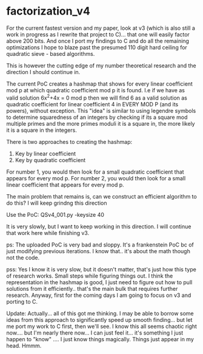 # factorization_v4

For the current fastest version and my paper, look at v3 (which is also still a work in progress as I rewrite that project to C)... that one will easily factor above 200 bits. And once I port my findings to C and do all the remaining optimizations I hope to blaze past the presumed 110 digit hard ceiling for quadratic sieve - based algorithms.

This is however the cutting edge of my number theoretical research and the direction I should continue in.

The current PoC creates a hashmap that shows for every linear coefficient mod p at which quadratic coefficient mod p it is found.
I.e if we have as valid solution 6x<sup>2</sup>+4x = 0 mod p then we will find 6 as a valid solution as quadratic coefficient for linear coefficient 4 in EVERY MOD P (and its powers), without exception.
This "idea" is similar to using legendre symbols to determine squaredness of an integers by checking if its a square mod multiple primes and the more primes moduli it is a square in, the more likely it is a square in the integers.

There is two approaches to creating the hashmap:

1. Key by linear coefficient
2. Key by quadratic coefficient

For number 1, you would then look for a small quadratic coefficient that appears for every mod p.
For number 2, you would then look for a small linear coefficient that appears for every mod p.

The main problem that remains is, can we construct an efficient algorithm to do this? I will keep grindng this direction

Use the PoC: QSv4_001.py -keysize 40

It is very slowly, but I want to keep working in this direction. I will continue that work here while finishing v3.

ps: The uploaded PoC is very bad and sloppy. It's a frankenstein PoC bc of just modifying previous iterations. I know that.. it's about the math though not the code.

pss: Yes I know it is very slow, but it doesn't matter, that's just how this type of research works. Small steps while figuring things out. I think the representation in the hashmap is good, I just need to figure out how to pull solutions from it efficiently.. that's the main bulk that requires further research. Anyway, first for the coming days I am going to focus on v3 and porting to C.

Update: Actually... all of this got me thinking. I may be able to borrow some ideas from this approach to significantly speed up smooth finding... but let me port my work to C first, then we'll see. I know this all seems chaotic right now.... but I'm nearly there now... I can just feel it... it's something I just happen to "know" .... I just know things magically. Things just appear in my head. Hmmm.
